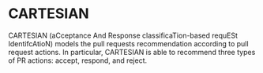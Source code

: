 # CARTESIAN

CARTESIAN (aCceptance And Response classificaTion-based requESt IdentifcAtioN) models the pull requests recommendation according to pull request actions. In particular, CARTESIAN is able to recommend three types of PR actions: accept, respond, and reject. 

